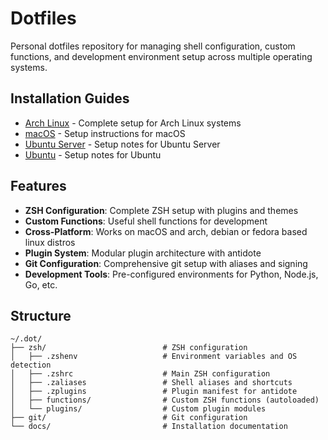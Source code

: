 # Dotfiles

Personal dotfiles repository for managing shell configuration, custom functions, and development environment setup across multiple operating systems.

## Installation Guides

- [Arch Linux](os/arch.md) - Complete setup for Arch Linux systems
- [macOS](os/mac.md) - Setup instructions for macOS
- [Ubuntu Server](os/ubuntu-server.md) - Setup notes for Ubuntu Server
- [Ubuntu](os/ubuntu.md) - Setup notes for Ubuntu

## Features

- **ZSH Configuration**: Complete ZSH setup with plugins and themes
- **Custom Functions**: Useful shell functions for development
- **Cross-Platform**: Works on macOS and arch, debian or fedora based linux distros
- **Plugin System**: Modular plugin architecture with antidote
- **Git Configuration**: Comprehensive git setup with aliases and signing
- **Development Tools**: Pre-configured environments for Python, Node.js, Go, etc.

## Structure

```plain
~/.dot/
├── zsh/                          # ZSH configuration
│   ├── .zshenv                   # Environment variables and OS detection
│   ├── .zshrc                    # Main ZSH configuration
│   ├── .zaliases                 # Shell aliases and shortcuts
│   ├── .zplugins                 # Plugin manifest for antidote
│   ├── functions/                # Custom ZSH functions (autoloaded)
│   └── plugins/                  # Custom plugin modules
├── git/                          # Git configuration
└── docs/                         # Installation documentation
```

